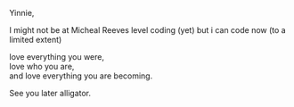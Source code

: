 
Yinnie,  

I might not be at Micheal Reeves level coding (yet) but i can code now (to a limited extent)

love everything you were,  
love who you are,  
and love everything you are becoming.  

See you later alligator.
